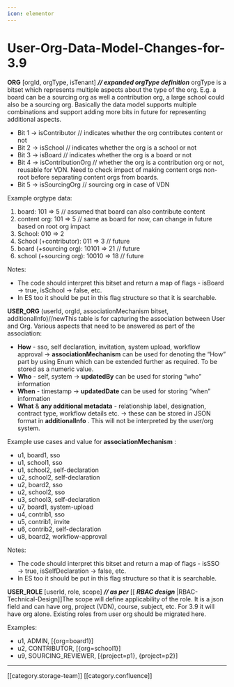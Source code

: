```yaml
---
icon: elementor
---
```


# User-Org-Data-Model-Changes-for-3.9

**ORG** \[orgId, orgType, isTenant] _**// expanded orgType definition**_ orgType is a bitset which represents multiple aspects about the type of the org. E.g. a board can be a sourcing org as well a contribution org, a large school could also be a sourcing org. Basically the data model supports multiple combinations and support adding more bits in future for representing additional aspects.

* Bit 1 → isContributor // indicates whether the org contributes content or not
* Bit 2 → isSchool // indicates whether the org is a school or not
* Bit 3 → isBoard // indicates whether the org is a board or not
* Bit 4 → isContributionOrg // whether the org is a contribution org or not, reusable for VDN. Need to check impact of making content orgs non-root before separating content orgs from boards.
* Bit 5 → isSourcingOrg // sourcing org in case of VDN

Example orgtype data:

1. board: 101 => 5 // assumed that board can also contribute content
2. content org: 101 => 5 // same as board for now, can change in future based on root org impact
3. School: 010 => 2
4. School (+contributor): 011 => 3 // future
5. board (+sourcing org): 10101 => 21 // future
6. school (+sourcing org): 10010 => 18 // future

Notes:

* The code should interpret this bitset and return a map of flags - isBoard → true, isSchool → false, etc.
* In ES too it should be put in this flag structure so that it is searchable.

**USER\_ORG** (userId, orgId, associationMechanism bitset, additionalInfo)//newThis table is for capturing the association between User and Org. Various aspects that need to be answered as part of the association:

* **How** - sso, self declaration, invitation, system upload, workflow approval → **associationMechanism** can be used for denoting the “How” part by using Enum which can be extended further as required. To be stored as a numeric value.
* **Who** - self, system → **updatedBy** can be used for storing “who” information
* **When** - timestamp → **updatedDate** can be used for storing “when” information
* **What** & **any additional metadata** - relationship label, designation, contract type, workflow details etc. → these can be stored in JSON format in **additionalInfo** . This will not be interpreted by the user/org system.

Example use cases and value for **associationMechanism** :

* u1, board1, sso
* u1, school1, sso
* u1, school2, self-declaration
* u2, school2, self-declaration
* u2, board2, sso
* u2, school2, sso
* u3, school3, self-declaration
* u7, board1, system-upload
* u4, contrib1, sso
* u5, contrib1, invite
* u6, contrib2, self-declaration
* u8, board2, workflow-approval

Notes:

* The code should interpret this bitset and return a map of flags - isSSO → true, isSelfDeclaration → false, etc.
* In ES too it should be put in this flag structure so that it is searchable.

**USER\_ROLE** \[userId, role, scope] _**// as per**_ \[\[ _**RBAC design**_ |RBAC-Technical-Design]]The scope will define applicability of the role. It is a json field and can have org, project (VDN), course, subject, etc. For 3.9 it will have org alone. Existing roles from user org should be migrated here.

Examples:

* u1, ADMIN, \[{org=board1}]
* u2, CONTRIBUTOR, \[{org=school1}]
* u9, SOURCING\_REVIEWER, \[{project=p1}, {project=p2}]

***

\[\[category.storage-team]] \[\[category.confluence]]
